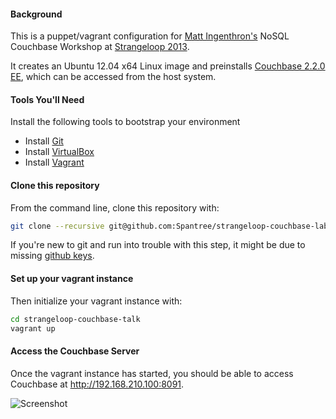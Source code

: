 #### Background

This is a puppet/vagrant configuration for [Matt Ingenthron's](http://blog.couchbase.com/matt) NoSQL Couchbase Workshop at [Strangeloop 2013](https://thestrangeloop.com/schedule).

It creates an Ubuntu 12.04 x64 Linux image and preinstalls [Couchbase 2.2.0 EE](http://www.couchbase.com/download), which can be accessed from the host system.

#### Tools You'll Need

Install the following tools to bootstrap your environment

* Install [Git](https://help.github.com/articles/set-up-git)
* Install [VirtualBox](https://www.virtualbox.org/)
* Install [Vagrant](http://www.vagrantup.com/)

#### Clone this repository

From the command line, clone this repository with:

```bash
git clone --recursive git@github.com:Spantree/strangeloop-couchbase-lab.git
```

If you're new to git and run into trouble with this step, it might be due to missing 
[github keys](https://help.github.com/articles/generating-ssh-keys).

#### Set up your vagrant instance

Then initialize your vagrant instance with:

```bash
cd strangeloop-couchbase-talk
vagrant up
```

#### Access the Couchbase Server

Once the vagrant instance has started, you should be able to access Couchbase at http://192.168.210.100:8091.

![Screenshot](http://images.spantree.net.s3.amazonaws.com/Couchbase_Console_%282.2.0%29-20130918-093400.jpg)
